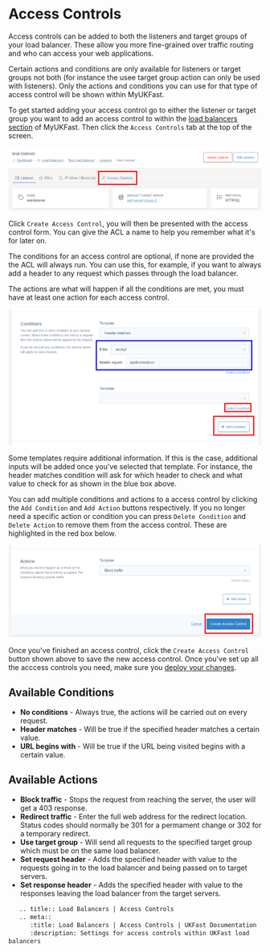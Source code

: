 # Access Controls

Access controls can be added to both the listeners and target groups of your load balancer. These allow you more fine-grained over traffic routing and who can access your web applications.

Certain actions and conditions are only available for listeners or target groups not both (for instance the usee target group action can only be used with listeners). Only the actions and conditions you can use for that type of access control will be shown within MyUKFast.

To get started adding your access control go to either the listener or target group you want to add an access control to within the [load balancers section](https://my.ukfast.co.uk/load-balancers) of MyUKFast. Then click the `Access Controls` tab at the top of the screen.

![Access Controls Tab](../files/access_controls_1_small.png)

Click `Create Access Control`, you will then be presented with the access control form. You can give the ACL a name to help you remember what it's for later on.

The conditions for an access control are optional, if none are provided the the ACL will always run. You can use this, for example, if you want to always add a header to any request which passes through the load balancer.

The actions are what will happen if all the conditions are met, you must have at least one action for each access control.

![Adding / Removing Rules](../files/access_controls_2_small.png)

Some templates require additional information. If this is the case, additional inputs will be added once you've selected that template. For instance, the header matches condition will ask for which header to check and what value to check for as shown in the blue box above.

You can add multiple conditions and actions to a access control by clicking the `Add Condition` and `Add Action` buttons respectively. If you no longer need a specific action or condition you can press `Delete Condition` and `Delete Action` to remove them from the access control. These are highlighted in the red box below.

![Saving Access Controls](../files/access_controls_3_small.png)

Once you've finished an access control, click the `Create Access Control` button shown above to save the new access control. Once you've set up all the acccess controls you need, make sure you [deploy your changes](../deploying-changes.html).

## Available Conditions

* **No conditions** - Always true, the actions will be carried out on every request.
* **Header matches** - Will be true if the specified header matches a certain value.
* **URL begins with** - Will be true if the URL being visited begins with a certain value.

## Available Actions

* **Block traffic** - Stops the request from reaching the server, the user will get a 403 response.
* **Redirect traffic** - Enter the full web address for the redirect location. Status codes should normally be 301 for a permament change or 302 for a temporary redirect.
* **Use target group** - Will send all requests to the specified target group which must be on the same load balancer.
* **Set request header** - Adds the specified header with value to the requests going in to the load balancer and being passed on to target servers.
* **Set response header** -  Adds the specified header with value to the responses leaving the load balancer from the target servers.

```eval_rst
   .. title:: Load Balancers | Access Controls
   .. meta::
      :title: Load Balancers | Access Controls | UKFast Documentation
      :description: Settings for access controls within UKFast load balancers
```